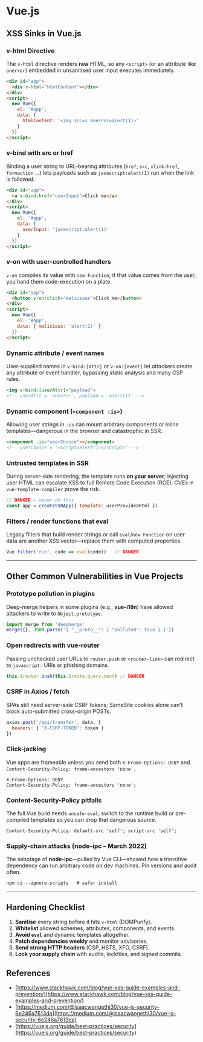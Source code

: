# Vue.js

## XSS Sinks in Vue.js

### v-html Directive
The `v-html` directive renders **raw** HTML, so any `<script>` (or an attribute like `onerror`) embedded in unsanitised user input executes immediately.

```html
<div id="app">
  <div v-html="htmlContent"></div>
</div>
<script>
  new Vue({
    el: '#app',
    data: {
      htmlContent: '<img src=x onerror=alert(1)>'
    }
  })
</script>
```

### v-bind with src or href
Binding a user string to URL-bearing attributes (`href`, `src`, `xlink:href`, `formaction` …) lets payloads such as `javascript:alert(1)` run when the link is followed.

```html
<div id="app">
  <a v-bind:href="userInput">Click me</a>
</div>
<script>
  new Vue({
    el: '#app',
    data: {
      userInput: 'javascript:alert(1)'
    }
  })
</script>
```

### v-on with user-controlled handlers
`v-on` compiles its value with `new Function`; if that value comes from the user, you hand them code-execution on a plate.

```html
<div id="app">
  <button v-on:click="malicious">Click me</button>
</div>
<script>
  new Vue({
    el: '#app',
    data: { malicious: 'alert(1)' }
  })
</script>
```

### Dynamic attribute / event names
User-supplied names in `v-bind:[attr]` or `v-on:[event]` let attackers create any attribute or event handler, bypassing static analysis and many CSP rules.

```html
<img v-bind:[userAttr]="payload">
<!-- userAttr = 'onerror', payload = 'alert(1)' -->
```

### Dynamic component (`<component :is>`)
Allowing user strings in `:is` can mount arbitrary components or inline templates—dangerous in the browser and catastrophic in SSR.

```html
<component :is="userChoice"></component>
<!-- userChoice = '<script>alert(1)</script>' -->
```

### Untrusted templates in SSR
During server-side rendering, the template runs **on your server**; injecting user HTML can escalate XSS to full Remote Code Execution (RCE). CVEs in `vue-template-compiler` prove the risk.

```js
// DANGER – never do this
const app = createSSRApp({ template: userProvidedHtml })
```

### Filters / render functions that eval
Legacy filters that build render strings or call `eval`/`new Function` on user data are another XSS vector—replace them with computed properties.

```js
Vue.filter('run', code => eval(code))   // DANGER
```

---

## Other Common Vulnerabilities in Vue Projects

### Prototype pollution in plugins
Deep-merge helpers in some plugins (e.g., **vue-i18n**) have allowed attackers to write to `Object.prototype`.

```js
import merge from 'deepmerge'
merge({}, JSON.parse('{ "__proto__": { "polluted": true } }'))
```

### Open redirects with vue-router
Passing unchecked user URLs to `router.push` or `<router-link>` can redirect to `javascript:` URIs or phishing domains.

```js
this.$router.push(this.$route.query.next) // DANGER
```

### CSRF in Axios / fetch
SPAs still need server-side CSRF tokens; SameSite cookies alone can’t block auto-submitted cross-origin POSTs.

```js
axios.post('/api/transfer', data, {
  headers: { 'X-CSRF-TOKEN': token }
})
```

### Click-jacking
Vue apps are frameable unless you send both `X-Frame-Options: DENY` and `Content-Security-Policy: frame-ancestors 'none'`.

```http
X-Frame-Options: DENY
Content-Security-Policy: frame-ancestors 'none';
```

### Content-Security-Policy pitfalls
The full Vue build needs `unsafe-eval`; switch to the runtime build or pre-compiled templates so you can drop that dangerous source.

```http
Content-Security-Policy: default-src 'self'; script-src 'self';
```

### Supply-chain attacks (node-ipc – March 2022)
The sabotage of **node-ipc**—pulled by Vue CLI—showed how a transitive dependency can run arbitrary code on dev machines. Pin versions and audit often.

```shell
npm ci --ignore-scripts   # safer install
```

---

## Hardening Checklist

1. **Sanitise** every string before it hits `v-html` (DOMPurify).
2. **Whitelist** allowed schemes, attributes, components, and events.
3. **Avoid `eval`** and dynamic templates altogether.
4. **Patch dependencies weekly** and monitor advisories.
5. **Send strong HTTP headers** (CSP, HSTS, XFO, CSRF).
6. **Lock your supply chain** with audits, lockfiles, and signed commits.

## References

- [https://www.stackhawk.com/blog/vue-xss-guide-examples-and-prevention/](https://www.stackhawk.com/blog/vue-xss-guide-examples-and-prevention/)
- [https://medium.com/@isaacwangethi30/vue-js-security-6e246a7613da](https://medium.com/@isaacwangethi30/vue-js-security-6e246a7613da)
- [https://vuejs.org/guide/best-practices/security](https://vuejs.org/guide/best-practices/security)

